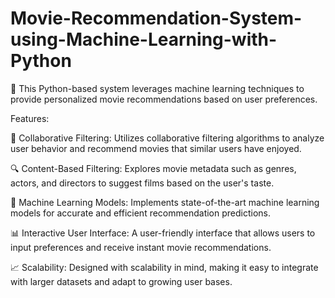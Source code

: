 # Movie-Recommendation-System-using-Machine-Learning-with-Python

🍿 This Python-based system leverages machine learning techniques to provide personalized movie recommendations based on user preferences.

Features:

🎥 Collaborative Filtering: Utilizes collaborative filtering algorithms to analyze user behavior and recommend movies that similar users have enjoyed.

🔍 Content-Based Filtering: Explores movie metadata such as genres, actors, and directors to suggest films based on the user's taste.

🤖 Machine Learning Models: Implements state-of-the-art machine learning models for accurate and efficient recommendation predictions.

📊 Interactive User Interface: A user-friendly interface that allows users to input preferences and receive instant movie recommendations.

📈 Scalability: Designed with scalability in mind, making it easy to integrate with larger datasets and adapt to growing user bases.
